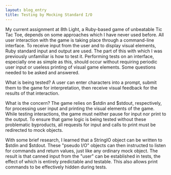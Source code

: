 ```yaml
---
layout: blog_entry
title: Testing by Mocking Standard I/O
---
```

My current assignment at 8th Light, a Ruby-based game of unbeatable Tic Tac Toe, depends on some approaches which I have never used before. All user interaction with the game is taking place through a command-line interface. To receive input from the user and to display visual elements, Ruby standard input and output are used. The part of this with which I was previously unfamiliar is how to test it. Performing tests on an interface, especially one as simple as this, should occur without requiring periodic user input or useless printing of visual game elements. Some questions needed to be asked and answered.

What is being tested? A user can enter characters into a prompt, submit them to the game for interpretation, then receive visual feedback for the results of that interaction.

What is the concern? The game relies on $stdin and $stdout, respectively, for processing user input and printing the visual elements of the game. While testing interactions, the game must neither pause for input nor print to the output. To ensure that game logic is being tested without these problematic byproducts, all requests for input and calls to print must be redirected to mock objects.

With some brief research, I learned that a StringIO object can be written to $stdin and $stdout. These "pseudo I/O" objects can then instructed to listen for commands and return values, just like any ordinary mock object. The result is that canned input from the "user" can be established in tests, the effect of which is entirely predictable and testable. This also allows print commands to be effectively hidden during tests.


